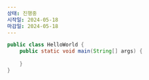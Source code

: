 ```yaml
---
상태: 진행중
시작일: 2024-05-18
마감일: 2024-05-18
---
```

```java
public class HelloWorld {
	public static void main(String[] args) {
		
	}
}
```

```java

```